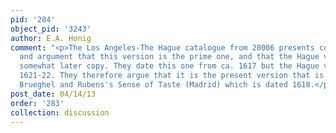 ```yaml
---
pid: '284'
object_pid: '3243'
author: E.A. Honig
comment: "<p>The Los Angeles-The Hague catalogue from 20006 presents copious evidence
  and argument that this version is the prime one, and that the Hague version is a
  somewhat later copy. They date this one from ca. 1617 but the Hague version ca.
  1621-22. They therefore argue that it is the present version that is depicted in
  Brueghel and Rubens's Sense of Taste (Madrid) which is dated 1618.</p>\n"
post_date: 04/14/13
order: '283'
collection: discussion
---
```

